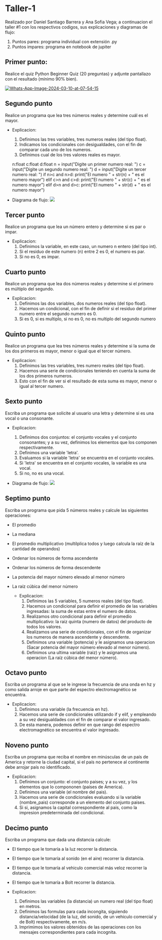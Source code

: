 # Taller-1

Realizado por Daniel Santiago Barrera y Ana Sofia Vega; a continuacion el taller #1 con los respectivos codigos, sus explicaciones y diagramas de flujo:

1. Puntos pares: programa individual con extensión .py
2. Puntos impares: programa en notebook de jupiter

## Primer punto:
Realice el quiz Python Beginner Quiz (20 preguntas) y adjunte pantallazo con el resultado (mínimo 90% bien).

<a href='https://postimg.cc/6yP3t3fh' target='_blank'><img src='https://i.postimg.cc/6yP3t3fh/Whats-App-Image-2024-03-10-at-07-54-15.jpg' border='0' alt='Whats-App-Image-2024-03-10-at-07-54-15'/></a>

 ## Segundo punto
 Realice un programa que lea tres números reales y determine cuál es el mayor.
 
 - Explicacion:
   1) Definimos las tres variables, tres numeros reales (del tipo float).
   2) Indicamos los condicionales con desigualdades, con el fin de comparar cada uno de los numeros.
   4) Definimos cual de los tres valores reales es mayor.
  
    n:float
    c:float
    d:float
    n = input("Digite un primer numero real: ")
    c = input("Digite un segundo numero real: ")
    d = input("Digite un tercer numero real: ")
    if n>c and n>d:
        print("El numero " + str(n) + " es el numero mayor")
	elif c>n and c>d:
        	print("El numero " + str(c) + " es el numero mayor")
	elif d>n and d>c:
            	print("El numero " + str(d) + " es el numero mayor")


 - Diagrama de flujo:
   [![](https://mermaid.ink/svg/pako:eNpVj0FrwzAMhf-K0KmDlkGPga2wJoFcdlh3i3sQsZIYHLk4NmMk-e-zt26w23tPn8TTgp3TjAX21n10I_kA76USeNk1YjrjHrKGw-EZzq3Eib0DuabsnLOybWTwPJOHKHAfeyabiTITVStPRkL2Vfb18saz0dGBZpDT4xF4hi6tnbaE1BlZX906tJX9vZcAM93IX_-Ai1nH_8B9PHwXbXa1kdx7_LFKkgbcY6InMjo9u-REYRh5YoVFkpp7ijYoVLIllGJwl0_psAg-8h7jTVPg0tDgacKiJzvz9gU90Gbl)](http://https://mermaid.ink/svg/pako:eNpVj0FrwzAMhf-K0KmDlkGPga2wJoFcdlh3i3sQsZIYHLk4NmMk-e-zt26w23tPn8TTgp3TjAX21n10I_kA76USeNk1YjrjHrKGw-EZzq3Eib0DuabsnLOybWTwPJOHKHAfeyabiTITVStPRkL2Vfb18saz0dGBZpDT4xF4hi6tnbaE1BlZX906tJX9vZcAM93IX_-Ai1nH_8B9PHwXbXa1kdx7_LFKkgbcY6InMjo9u-REYRh5YoVFkpp7ijYoVLIllGJwl0_psAg-8h7jTVPg0tDgacKiJzvz9gU90Gbl)

 ## Tercer punto
 Realice un programa que lea un número entero y determine si es par o impar.
 
 - Explicacion:
   1) Definimos la variable, en este caso, un numero n entero (del tipo int).
   2) Si el residuo de este numero (n) entre 2 es 0, el numero es par.
   3) Si no es 0, es impar.

 ## Cuarto punto
 Realice un programa que lea dos números reales y determine si el primero es múltiplo del segundo.
 
 - Explicacion:
   1) Definimos las dos variables, dos numeros reales (del tipo float).
   2) Hacemos un condicional, con el fin de definir si el residuo del primer numero entre el segundo numero es 0.
   3) Si es 0, si es multiplo, si no es 0, no es multiplo del segundo numero
  
 ## Quinto punto
 Realice un programa que lea tres números reales y determine si la suma de los dos primeros es mayor, menor o igual que el tercer número.
 
 - Explicacion:
   1) Definimos las tres variables, tres numero reales (del tipo float).
   2) Hacemos una serie de condicionales teniendo en cuenta la suma de los dos primeros numeros.
   3) Esto con el fin de ver si el resultado de esta suma es mayor, menor o igual al tercer numero.

 ## Sexto punto
 Escriba un programa que solicite al usuario una letra y determine si es una vocal o una consonante.
 
 - Explicacion:
   1) Definimos dos conjuntos: el conjunto vocales y el conjunto consonantes; y a su vez, definimos los elementos que los componen respectivamente.
   2) Definimos una variable 'letra'.
   3) Evaluamos si la variable 'letra' se encuentra en el conjunto vocales.
   4) Si 'letra' se encuentra en el conjunto vocales, la variable es una vocal.
   5) Si no, no es una vocal.

 - Diagrama de flujo:
  [![](https://mermaid.ink/svg/pako:eNptkN1qwzAMhV9F-GoD9QUC22ANLYWym47dJL3QHKVx68iZY_dnbd999lYGg4EQ4ujTkdBZadewKlRr3UF35AO8lrXA891CjDbuPtcwmTzCtFpy8ATHdZKm31JZLWTjeSQPUQhs7uduijIDs-rNabI8PhAyGnQY86yT0QlJSPo7amywxQ12uMUdWuxRcMAP9DhiwD0e8Ign_MTsO8um8_MRBvaBhTUDWdBOtlGCg9uyp2tC5xm9rMylq5a3y8D8HNsQ8Aj7DK9_yRd3Mf-RIO4PXUtKoFD17HsyTfrcOSu1Ch33XKsilQ23FG2oVS3XhFIMbnUSrYrgI6OKQ0OBS0MbT70qWrIjX78A83GC1g)](http://https://mermaid.ink/svg/pako:eNptkN1qwzAMhV9F-GoD9QUC22ANLYWym47dJL3QHKVx68iZY_dnbd999lYGg4EQ4ujTkdBZadewKlRr3UF35AO8lrXA891CjDbuPtcwmTzCtFpy8ATHdZKm31JZLWTjeSQPUQhs7uduijIDs-rNabI8PhAyGnQY86yT0QlJSPo7amywxQ12uMUdWuxRcMAP9DhiwD0e8Ign_MTsO8um8_MRBvaBhTUDWdBOtlGCg9uyp2tC5xm9rMylq5a3y8D8HNsQ8Aj7DK9_yRd3Mf-RIO4PXUtKoFD17HsyTfrcOSu1Ch33XKsilQ23FG2oVS3XhFIMbnUSrYrgI6OKQ0OBS0MbT70qWrIjX78A83GC1g)

 ## Septimo punto
Escriba un programa que pida 5 números reales y calcule las siguientes operaciones:
- El promedio
- La mediana
- El promedio multiplicativo (multilplica todos y luego calcula la raíz de la cantidad de operandos)
- Ordenar los números de forma ascendente
- Ordenar los números de forma descendente
- La potencia del mayor número elevado al menor número
- La raíz cúbica del menor número

   - Explicacion:
     1) Definimos las 5 variables, 5 numeros reales (del tipo float).
     2) Hacemos un condicional para definir el promedio de las variables ingresadas:  la suma de estas entre el numero de datos.
     3) Realizamos otro condicional para definir el promedio multiplicativo: la raiz quinta (numero de datos) del producto de todos los valores.
     4) Realizamos una serie de condicionales, con el fin de organizar los numeros de manera ascendente y descendente.
     5) Definimos una variable (potencia) y le asignamos una operacion (Sacar potencia del mayor número elevado al menor número).
     6) Definimos una ultima variable (raiz) y le asignamos una operacion (La raíz cúbica del menor número).
        
 
 ## Octavo punto
 Escriba un programa al que se le ingrese la frecuencia de una onda en hz y como salida arroje en que parte del espectro electromagnético se encuentra.
 
 - Explicacion:
   1) Definimos una variable (la frecuencia en hz).
   2) Hacemos una serie de condicionales utilizando if y elif, y empleando a su vez desigualdades con el fin de comparar el valor ingresado.
   3) De esta manera, podemos definir en que rango del espectro electromagnético se encuentra el valor ingresado.

## Noveno punto
Escriba un programa que reciba el nombre en minúsculas de un país de America y retorne la ciudad capital, si el país no pertenece al continente debe arrojar país no identificado.

- Explicacion:
  1) Definimos un conjunto: el conjunto paises; y a su vez, y los elementos que lo compononen (paises de America).
  2) Definimos una variable (el nombre del pais).
  3) Hacemos una serie de condicionales evaluando si la variable (nombre_pais) corresponde a un elemento del conjunto paises.
  4) Si si, asignamos la capital correspondiente al pais, como la impresion predeterminada del condicional. 

 ## Decimo punto
Escriba un programa que dada una distancia calcule:
- El tiempo que le tomaría a la luz recorrer la distancia.
- El tiempo que le tomaría al sonido (en el aire) recorrer la distancia.
- El tiempo que le tomaría al vehiculo comercial más veloz recorrer la distancia.
- El tiempo que le tomaría a Bolt recorrer la distancia.

 - Explicacion:
   1) Definimos las variables (la distancia) un numero real (del tipo float) en metros.
   2) Definimos las formulas para cada incongita, siguiendo distancia/velocidad (de la luz, del sonido, de un vehiculo comercial y de Bolt) respectivamente, en m/s.
   3) Imprimimos los valores obtenidos de las operaciones con los mensajes correspondientes para cada incognita.





